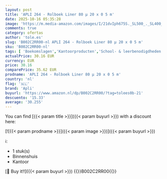```yaml
---
layout: post
title: 'APLI 264 - Rolboek Liner 80 µ 20 x 0 5 m'
date: 2025-10-16 05:35:28
image: 'https://m.media-amazon.com/images/I/21dvIph675S._SL500_._SL400_.jpg'
comments: true
category: ofertas
author: 'tole.es'
slug: 'B002C2RR00-nl APLI 264 - Rolboek Liner 80 µ 20 x 0 5 m'
sku: 'B002C2RR00-nl'
tags: [ 'Boekomslagen','Kantoorproducten','School- & leerbenodigdheden','Schoolbenodigdheden','apli','🇳🇱', ]
actualPrice: 30.16 EUR
currency: EUR
price: 30.16
comparePrice: 35.62 EUR
prodname: 'APLI 264 - Rolboek Liner 80 µ 20 x 0 5 m'
country: 'nl'
flag: '🇳🇱'
brand: 'Apli'
buyurl: 'https://www.amazon.nl/dp/B002C2RR00/?tag=tolees0b-21'
descuento: '15.33'
average: '30.255'
---
```


You can find [{{< param title >}}]({{< param buyurl >}}) with a discount here:

[![{{< param prodname >}}]({{< param image >}})]({{< param buyurl >}})

ℹ️:

- 1 stuk(s)
- Binnenshuis
- Kantoor

[🛒 Buy it!!]({{< param buyurl >}})
{{<world>}}B002C2RR00{{</world>}}
